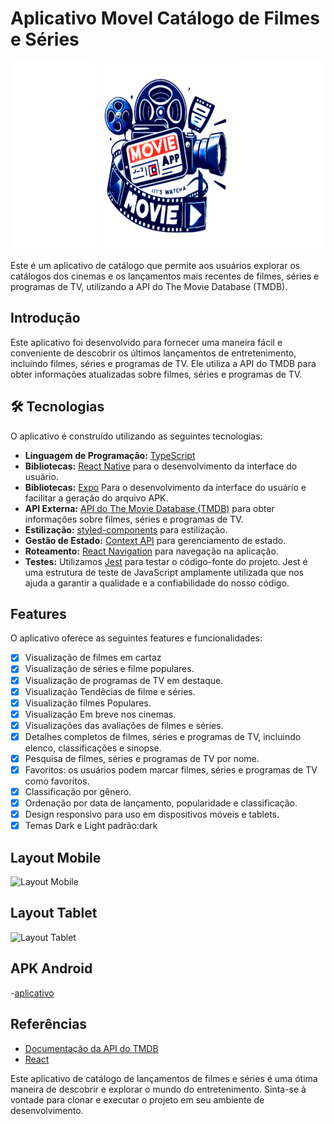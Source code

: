 # Aplicativo Movel Catálogo de Filmes e Séries

<img src="./layout/baner.png" alt="Baner" style="width:100%; height:300px">

Este é um aplicativo de catálogo que permite aos usuários explorar os catálogos dos cinemas e os lançamentos mais recentes de filmes, séries e programas de TV, utilizando a API do The Movie Database (TMDB).

## Introdução

Este aplicativo foi desenvolvido para fornecer uma maneira fácil e conveniente de descobrir os últimos lançamentos de entretenimento, incluindo filmes, séries e programas de TV. Ele utiliza a API do TMDB para obter informações atualizadas sobre filmes, séries e programas de TV.

## 🛠 Tecnologias

O aplicativo é construído utilizando as seguintes tecnologias:

- **Linguagem de Programação:** [TypeScript](https://www.typescriptlang.org/)
- **Bibliotecas:** [React Native](https://reactnative.dev/docs/getting-started) para o desenvolvimento da interface do usuário.
- **Bibliotecas:** [Expo](https://docs.expo.dev/) Para o desenvolvimento da interface do usuário e facilitar a geração do arquivo APK.
- **API Externa:** [API do The Movie Database (TMDB)](https://www.themoviedb.org/?language=pt-BR) para obter informações sobre filmes, séries e programas de TV.
- **Estilização:** [styled-components](https://styled-components.com/) para estilização.
- **Gestão de Estado:** [Context API](https://legacy.reactjs.org/docs/context.html) para gerenciamento de estado.
- **Roteamento:** [React Navigation](https://reactnavigation.org/docs/getting-started) para navegação na aplicação.
- **Testes:** Utilizamos [Jest](https://jestjs.io/pt-BR/) para testar o código-fonte do projeto. Jest é uma estrutura de teste de JavaScript amplamente utilizada que nos ajuda a garantir a qualidade e a confiabilidade do nosso código.


## Features

O aplicativo oferece as seguintes features e funcionalidades:

- [x] Visualização de filmes em cartaz
- [x] Visualização de séries e filme populares.
- [x] Visualização de programas de TV em destaque.
- [x] Visualização Tendêcias de filme e séries.
- [x] Visualização filmes Populares.
- [x] Visualização Em breve nos cinemas.
- [x] Visualizações das avaliações de filmes e séries.
- [x] Detalhes completos de filmes, séries e programas de TV, incluindo elenco, classificações e sinopse.
- [x] Pesquisa de filmes, séries e programas de TV por nome.
- [x] Favoritos: os usuários podem marcar filmes, séries e programas de TV como favoritos.
- [x] Classificação por gênero.
- [x] Ordenação por data de lançamento, popularidade e classificação.
- [x] Design responsivo para uso em dispositivos móveis e tablets.
- [x] Temas Dark e Light padrão:dark

## Layout Mobile

![Layout Mobile](/screenshots/mobile.png)

## Layout Tablet

![Layout Tablet](/screenshots/tablet.png)

## APK Android
-[aplicativo]()
## Referências

- [Documentação da API do TMDB](https://developers.themoviedb.org/3/getting-started/introduction)
- [React](https://reactjs.org/docs/getting-started.html)

Este aplicativo de catálogo de lançamentos de filmes e séries é uma ótima maneira de descobrir e explorar o mundo do entretenimento. Sinta-se à vontade para clonar e executar o projeto em seu ambiente de desenvolvimento.

